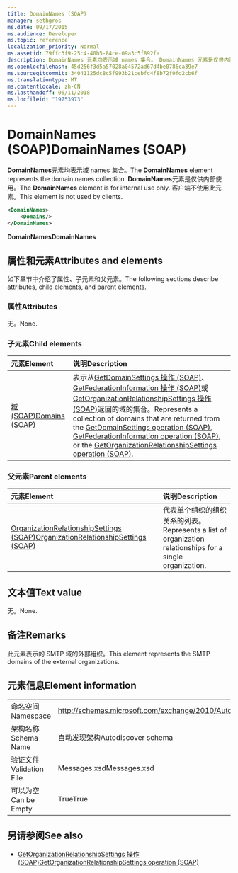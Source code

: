 ```yaml
---
title: DomainNames (SOAP)
manager: sethgros
ms.date: 09/17/2015
ms.audience: Developer
ms.topic: reference
localization_priority: Normal
ms.assetid: 79ffc3f9-25c4-40b5-84ce-09a3c5f892fa
description: DomainNames 元素均表示域 names 集合。 DomainNames 元素是仅供内部使用。 客户端不使用此元素。
ms.openlocfilehash: 45d256f3d5a57028a04572ad67d4be0786ca39e7
ms.sourcegitcommit: 34041125dc8c5f993b21cebfc4f8b72f0fd2cb6f
ms.translationtype: MT
ms.contentlocale: zh-CN
ms.lasthandoff: 06/11/2018
ms.locfileid: "19753973"
---
```

# <a name="domainnames-soap"></a><span data-ttu-id="20afa-105">DomainNames (SOAP)</span><span class="sxs-lookup"><span data-stu-id="20afa-105">DomainNames (SOAP)</span></span>

<span data-ttu-id="20afa-106">**DomainNames**元素均表示域 names 集合。</span><span class="sxs-lookup"><span data-stu-id="20afa-106">The **DomainNames** element represents the domain names collection.</span></span> <span data-ttu-id="20afa-107">**DomainNames**元素是仅供内部使用。</span><span class="sxs-lookup"><span data-stu-id="20afa-107">The **DomainNames** element is for internal use only.</span></span> <span data-ttu-id="20afa-108">客户端不使用此元素。</span><span class="sxs-lookup"><span data-stu-id="20afa-108">This element is not used by clients.</span></span> 
  
```XML
<DomainNames>
    <Domains/>
</DomainNames>
```

 <span data-ttu-id="20afa-109">**DomainNames**</span><span class="sxs-lookup"><span data-stu-id="20afa-109">**DomainNames**</span></span>
## <a name="attributes-and-elements"></a><span data-ttu-id="20afa-110">属性和元素</span><span class="sxs-lookup"><span data-stu-id="20afa-110">Attributes and elements</span></span>

<span data-ttu-id="20afa-111">如下章节中介绍了属性、子元素和父元素。</span><span class="sxs-lookup"><span data-stu-id="20afa-111">The following sections describe attributes, child elements, and parent elements.</span></span>
  
### <a name="attributes"></a><span data-ttu-id="20afa-112">属性</span><span class="sxs-lookup"><span data-stu-id="20afa-112">Attributes</span></span>

<span data-ttu-id="20afa-113">无。</span><span class="sxs-lookup"><span data-stu-id="20afa-113">None.</span></span>
  
### <a name="child-elements"></a><span data-ttu-id="20afa-114">子元素</span><span class="sxs-lookup"><span data-stu-id="20afa-114">Child elements</span></span>

|<span data-ttu-id="20afa-115">**元素**</span><span class="sxs-lookup"><span data-stu-id="20afa-115">**Element**</span></span>|<span data-ttu-id="20afa-116">**说明**</span><span class="sxs-lookup"><span data-stu-id="20afa-116">**Description**</span></span>|
|:-----|:-----|
|[<span data-ttu-id="20afa-117">域 (SOAP)</span><span class="sxs-lookup"><span data-stu-id="20afa-117">Domains (SOAP)</span></span>](domains-soap.md) <br/> |<span data-ttu-id="20afa-118">表示从[GetDomainSettings 操作 (SOAP)](getdomainsettings-operation-soap.md)、 [GetFederationInformation 操作 (SOAP)](getfederationinformation-operation-soap.md)或[GetOrganizationRelationshipSettings 操作 (SOAP)](getorganizationrelationshipsettings-operation-soap.md)返回的域的集合。</span><span class="sxs-lookup"><span data-stu-id="20afa-118">Represents a collection of domains that are returned from the [GetDomainSettings operation (SOAP)](getdomainsettings-operation-soap.md), [GetFederationInformation operation (SOAP)](getfederationinformation-operation-soap.md), or the [GetOrganizationRelationshipSettings operation (SOAP)](getorganizationrelationshipsettings-operation-soap.md).</span></span>  <br/> |
   
### <a name="parent-elements"></a><span data-ttu-id="20afa-119">父元素</span><span class="sxs-lookup"><span data-stu-id="20afa-119">Parent elements</span></span>

|<span data-ttu-id="20afa-120">**元素**</span><span class="sxs-lookup"><span data-stu-id="20afa-120">**Element**</span></span>|<span data-ttu-id="20afa-121">**说明**</span><span class="sxs-lookup"><span data-stu-id="20afa-121">**Description**</span></span>|
|:-----|:-----|
|[<span data-ttu-id="20afa-122">OrganizationRelationshipSettings (SOAP)</span><span class="sxs-lookup"><span data-stu-id="20afa-122">OrganizationRelationshipSettings (SOAP)</span></span>](organizationrelationshipsettings-soap.md) <br/> |<span data-ttu-id="20afa-123">代表单个组织的组织关系的列表。</span><span class="sxs-lookup"><span data-stu-id="20afa-123">Represents a list of organization relationships for a single organization.</span></span>  <br/> |
   
## <a name="text-value"></a><span data-ttu-id="20afa-124">文本值</span><span class="sxs-lookup"><span data-stu-id="20afa-124">Text value</span></span>

<span data-ttu-id="20afa-125">无。</span><span class="sxs-lookup"><span data-stu-id="20afa-125">None.</span></span>
  
## <a name="remarks"></a><span data-ttu-id="20afa-126">备注</span><span class="sxs-lookup"><span data-stu-id="20afa-126">Remarks</span></span>

<span data-ttu-id="20afa-127">此元素表示的 SMTP 域的外部组织。</span><span class="sxs-lookup"><span data-stu-id="20afa-127">This element represents the SMTP domains of the external organizations.</span></span>
  
## <a name="element-information"></a><span data-ttu-id="20afa-128">元素信息</span><span class="sxs-lookup"><span data-stu-id="20afa-128">Element information</span></span>

|||
|:-----|:-----|
|<span data-ttu-id="20afa-129">命名空间</span><span class="sxs-lookup"><span data-stu-id="20afa-129">Namespace</span></span>  <br/> |http://schemas.microsoft.com/exchange/2010/Autodiscover  <br/> |
|<span data-ttu-id="20afa-130">架构名称</span><span class="sxs-lookup"><span data-stu-id="20afa-130">Schema Name</span></span>  <br/> |<span data-ttu-id="20afa-131">自动发现架构</span><span class="sxs-lookup"><span data-stu-id="20afa-131">Autodiscover schema</span></span>  <br/> |
|<span data-ttu-id="20afa-132">验证文件</span><span class="sxs-lookup"><span data-stu-id="20afa-132">Validation File</span></span>  <br/> |<span data-ttu-id="20afa-133">Messages.xsd</span><span class="sxs-lookup"><span data-stu-id="20afa-133">Messages.xsd</span></span>  <br/> |
|<span data-ttu-id="20afa-134">可以为空</span><span class="sxs-lookup"><span data-stu-id="20afa-134">Can be Empty</span></span>  <br/> |<span data-ttu-id="20afa-135">True</span><span class="sxs-lookup"><span data-stu-id="20afa-135">True</span></span>  <br/> |
   
## <a name="see-also"></a><span data-ttu-id="20afa-136">另请参阅</span><span class="sxs-lookup"><span data-stu-id="20afa-136">See also</span></span>

- [<span data-ttu-id="20afa-137">GetOrganizationRelationshipSettings 操作 (SOAP)</span><span class="sxs-lookup"><span data-stu-id="20afa-137">GetOrganizationRelationshipSettings operation (SOAP)</span></span>](getorganizationrelationshipsettings-operation-soap.md)

